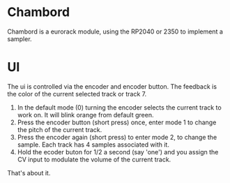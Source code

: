 # Chambord

Chambord is a eurorack module, using the RP2040 or 2350 to implement a sampler.

# UI

The ui is controlled via the encoder and encoder button. The feedback is the color of the current selected track or track 7.

1. In the default mode (0) turning the encoder selects the current track to work on. It will blink orange from default green.
2. Press the encoder button (short press) once, enter mode 1 to change the pitch of the current track.
3. Press the encoder again (short press) to enter mode 2, to change the sample. Each track has 4 samples associated with it.
5. Hold the ecoder buton for 1/2 a second (say 'one') and you assign the CV input to modulate the volume of the current track.

That's about it.
